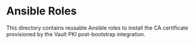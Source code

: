 # Ansible Roles

This directory contains reusable Ansible roles to install the CA certificate provisioned by the
Vault PKI post-bootstrap integration.
